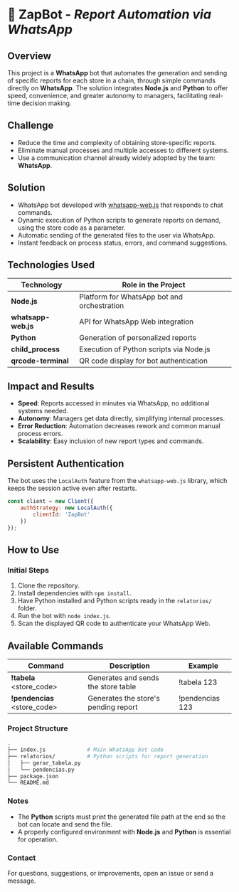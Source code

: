 
# 📧 **ZapBot** - *Report Automation via WhatsApp*

## Overview

This project is a **WhatsApp** bot that automates the generation and sending of specific reports for each store in a chain, through simple commands directly on **WhatsApp**. The solution integrates **Node.js** and **Python** to offer speed, convenience, and greater autonomy to managers, facilitating real-time decision making.

## Challenge

- Reduce the time and complexity of obtaining store-specific reports.
- Eliminate manual processes and multiple accesses to different systems.
- Use a communication channel already widely adopted by the team: **WhatsApp**.

## Solution

- WhatsApp bot developed with [whatsapp-web.js](https://github.com/pedroslopez/whatsapp-web.js) that responds to chat commands.
- Dynamic execution of Python scripts to generate reports on demand, using the store code as a parameter.
- Automatic sending of the generated files to the user via WhatsApp.
- Instant feedback on process status, errors, and command suggestions.

## Technologies Used

| Technology           | Role in the Project                          |
|----------------------|---------------------------------------------|
| **Node.js**          | Platform for WhatsApp bot and orchestration |
| **whatsapp-web.js**  | API for WhatsApp Web integration             |
| **Python**           | Generation of personalized reports           |
| **child_process**    | Execution of Python scripts via Node.js      |
| **qrcode-terminal**  | QR code display for bot authentication       |

## Impact and Results

- **Speed**: Reports accessed in minutes via WhatsApp, no additional systems needed.
- **Autonomy**: Managers get data directly, simplifying internal processes.
- **Error Reduction**: Automation decreases rework and common manual process errors.
- **Scalability**: Easy inclusion of new report types and commands.

## Persistent Authentication

The bot uses the `LocalAuth` feature from the `whatsapp-web.js` library, which keeps the session active even after restarts.

```js
const client = new Client({
    authStrategy: new LocalAuth({
        clientId: 'ZapBot'
    })
});
```

## How to Use

### Initial Steps

1. Clone the repository.
2. Install dependencies with `npm install`.
3. Have Python installed and Python scripts ready in the `relatorios/` folder.
4. Run the bot with `node index.js`.
5. Scan the displayed QR code to authenticate your WhatsApp Web.

## Available Commands

| Command                         | Description                            | Example          |
|---------------------------------|--------------------------------------|------------------|
| **!tabela** <store_code>         | Generates and sends the store table  | !tabela 123      |
| **!pendencias** <store_code>     | Generates the store's pending report | !pendencias 123  |

### Project Structure
```bash
.
├── index.js             # Main WhatsApp bot code
├── relatorios/          # Python scripts for report generation
│   ├── gerar_tabela.py
│   └── pendencias.py
├── package.json
└── README.md
```

### Notes

- The **Python** scripts must print the generated file path at the end so the bot can locate and send the file.
- A properly configured environment with **Node.js** and **Python** is essential for operation.

### Contact

For questions, suggestions, or improvements, open an issue or send a message.
